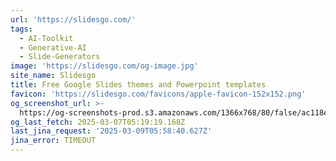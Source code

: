 ```yaml
---
url: 'https://slidesgo.com/'
tags:
  - AI-Toolkit
  - Generative-AI
  - Slide-Generators
image: 'https://slidesgo.com/og-image.jpg'
site_name: Slidesgo
title: Free Google Slides themes and Powerpoint templates
favicon: 'https://slidesgo.com/favicons/apple-favicon-152x152.png'
og_screenshot_url: >-
  https://og-screenshots-prod.s3.amazonaws.com/1366x768/80/false/ac118e0c8fcd9201a478fab70dbbe381c43212ee99b313aa2f8512bcc685f68c.jpeg
og_last_fetch: 2025-03-07T05:19:19.168Z
last_jina_request: '2025-03-09T05:58:40.627Z'
jina_error: TIMEOUT
---
```



